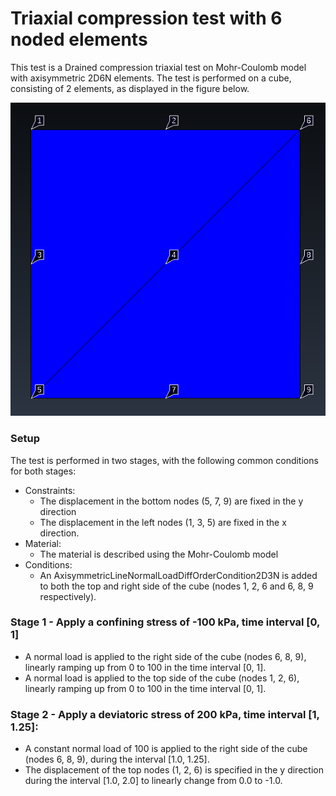 # Triaxial compression test with 6 noded elements

This test is a Drained compression triaxial test on Mohr-Coulomb model with axisymmetric 2D6N elements. The test is performed on a cube, consisting of 2 elements, as displayed in the figure below.

![img.png](img.png)

### Setup
The test is performed in two stages, with the following common conditions for both stages:
- Constraints:
  - The displacement in the bottom nodes (5, 7, 9) are fixed in the y direction
  - The displacement in the left nodes (1, 3, 5) are fixed in the x direction.
- Material:
  - The material is described using the Mohr-Coulomb model
- Conditions:
  - An AxisymmetricLineNormalLoadDiffOrderCondition2D3N is added to both the top and right side of the cube (nodes 1, 2, 6 and 6, 8, 9 respectively).

### Stage 1 - Apply a confining stress of -100 kPa, time interval [0, 1]
  - A normal load is applied to the right side of the cube (nodes 6, 8, 9), linearly ramping up from 0 to 100 in the time interval [0, 1].
  - A normal load is applied to the top side of the cube (nodes 1, 2, 6), linearly ramping up from 0 to 100 in the time interval [0, 1].

### Stage 2 - Apply a deviatoric stress of 200 kPa, time interval [1, 1.25]:
  - A constant normal load of 100 is applied to the right side of the cube (nodes 6, 8, 9), during the interval [1.0, 1.25].
  - The displacement of the top nodes (1, 2, 6) is specified in the y direction during the interval [1.0, 2.0] to linearly change from 0.0 to -1.0.



  

    